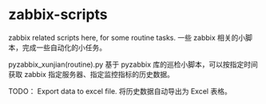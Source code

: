 # zabbix-scripts
zabbix related scripts here, for some routine tasks.
一些 zabbix 相关的小脚本，完成一些自动化的小任务。

pyzabbix_xunjian(routine).py
基于 pyzabbix 库的巡检小脚本，可以按指定时间获取 zabbix 指定服务器、指定监控指标的历史数据。

TODO：
Export data to excel file.
将历史数据自动导出为 Excel 表格。